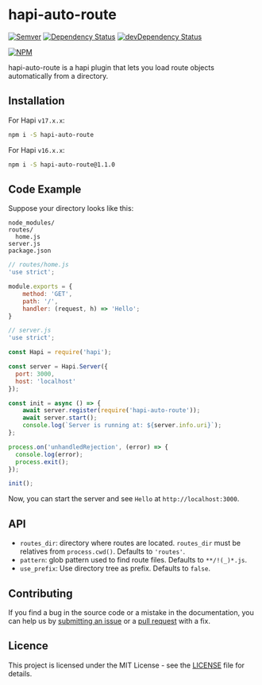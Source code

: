 # hapi-auto-route

[![Semver](http://img.shields.io/SemVer/2.0.0.png)](http://semver.org/spec/v2.0.0.html)
[![Dependency Status](https://david-dm.org/sitrakary/hapi-auto-route.svg)](https://david-dm.org/sitrakary/hapi-auto-route)
[![devDependency Status](https://david-dm.org/sitrakay/hapi-auto-route/dev-status.svg)](https://david-dm.org/sitrakay/hapi-auto-route#info=devDependencies)

[![NPM](https://nodei.co/npm/hapi-auto-route.png?downloads=true&downloadRank=true&stars=true)](https://nodei.co/npm/hapi-auto-route/)

hapi-auto-route is a hapi plugin that lets you load route objects automatically from a directory.

## Installation

For Hapi `v17.x.x`:

```bash
npm i -S hapi-auto-route
```

For Hapi `v16.x.x`:

```bash
npm i -S hapi-auto-route@1.1.0
```


## Code Example

Suppose your directory looks like this:

```
node_modules/
routes/
  home.js
server.js
package.json
```

```javascript
// routes/home.js
'use strict';

module.exports = {
    method: 'GET',
    path: '/',
    handler: (request, h) => 'Hello';
}
```

```javascript
// server.js
'use strict';

const Hapi = require('hapi');

const server = Hapi.Server({
  port: 3000,
  host: 'localhost'
});

const init = async () => {
    await server.register(require('hapi-auto-route'));
    await server.start();
    console.log(`Server is running at: ${server.info.uri}`);
};

process.on('unhandledRejection', (error) => {
  console.log(error);
  process.exit();
});

init();
```

Now, you can start the server and see `Hello` at `http://localhost:3000`.


## API

- `routes_dir`: directory where routes are located. `routes_dir` must be relatives from `process.cwd()`. Defaults to `'routes'`.
- `pattern`: glob pattern used to find route files. Defaults to `**/!(_)*.js`.
- `use_prefix`: Use directory tree as prefix. Defaults to `false`.

## Contributing

If you find a bug in the source code or a mistake in the documentation, you can help us by [submitting an issue](https://github.com/sitrakay/hapi-auto-route/issues) or a [pull request](https://github.com/sitrakay/hapi-auto-route/pulls) with a fix.

## Licence

This project is licensed under the MIT License - see the [LICENSE](https://github.com/sitrakay/hapi-auto-route/blob/master/LICENSE) file for details.
